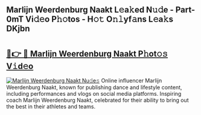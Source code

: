 ## Marlijn Weerdenburg Naakt L𝚎a𝚔ed N𝚞𝚍e - Part-0mT Vi𝚍𝚎o P𝚑𝚘tos - H𝚘𝚝 O𝚗𝚕yf𝚊ns L𝚎a𝚔s DKjbn

# <h2><a href="http://kf6evh0.oniu.top/?m=Marlijn+Weerdenburg+Naakt">🔗👉 🔴 Marlijn Weerdenburg Naakt P𝚑ot𝚘𝚜 V𝚒d𝚎o</a></h2>

[![Marlijn Weerdenburg Naakt Nu𝚍e𝚜](https://i.imgur.com/0qMVB7G.gif)](http://kf6evh0.oniu.top/?m=Marlijn+Weerdenburg+Naakt)
Online influencer Marlijn Weerdenburg Naakt, known for publishing dance and lifestyle content, including performances and vlogs on social media platforms. Inspiring coach Marlijn Weerdenburg Naakt, celebrated for their ability to bring out the best in their athletes and teams.  
